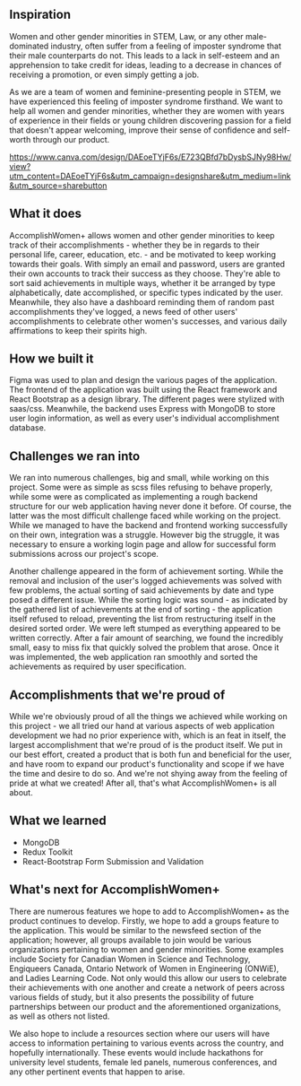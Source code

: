 ## Inspiration
Women and other gender minorities in STEM, Law, or any other male-dominated industry, often suffer from a feeling of imposter syndrome that their male counterparts do not. This leads to a lack in self-esteem and an apprehension to take credit for ideas, leading to a decrease in chances of receiving a promotion, or even simply getting a job.

As we are a team of women and feminine-presenting people in STEM, we have experienced this feeling of imposter syndrome firsthand. We want to help all women and gender minorities, whether they are women with years of experience in their fields or young children discovering passion for a field that doesn't appear welcoming, improve their sense of confidence and self-worth through our product.

https://www.canva.com/design/DAEoeTYjF6s/E723QBfd7bDysbSJNy98Hw/view?utm_content=DAEoeTYjF6s&utm_campaign=designshare&utm_medium=link&utm_source=sharebutton

## What it does
AccomplishWomen+ allows women and other gender minorities to keep track of their accomplishments - whether they be in regards to their personal life, career, education, etc. - and be motivated to keep working towards their goals. With simply an email and password, users are granted their own accounts to track their success as they choose. They're able to sort said achievements in multiple ways, whether it be arranged by type alphabetically, date accomplished, or specific types indicated by the user. Meanwhile, they also have a dashboard reminding them of random past accomplishments they've logged, a news feed of other users' accomplishments to celebrate other women's successes, and various daily affirmations to keep their spirits high.

## How we built it
Figma was used to plan and design the various pages of the application. The frontend of the application was built using the React framework and React Bootstrap as a design library. The different pages were stylized with saas/css. Meanwhile, the backend uses Express with MongoDB to store user login information, as well as every user's individual accomplishment database.

## Challenges we ran into
We ran into numerous challenges, big and small, while working on this project. Some were as simple as scss files refusing to behave properly, while some were as complicated as implementing a rough backend structure for our web application having never done it before. Of course, the latter was the most difficult challenge faced while working on the project. While we managed to have the backend and frontend working successfully on their own, integration was a struggle. However big the struggle, it was necessary to ensure a working login page and allow for successful form submissions across our project's scope.

Another challenge appeared in the form of achievement sorting. While the removal and inclusion of the user's logged achievements was solved with few problems, the actual sorting of said achievements by date and type posed a different issue. While the sorting logic was sound - as indicated by the gathered list of achievements at the end of sorting - the application itself refused to reload, preventing the list from restructuring itself in the desired sorted order. We were left stumped as everything appeared to be written correctly. After a fair amount of searching, we found the incredibly small, easy to miss fix that quickly solved the problem that arose. Once it was implemented, the web application ran smoothly and sorted the achievements as required by user specification. 

## Accomplishments that we're proud of
While we're obviously proud of all the things we achieved while working on this project - we all tried our hand at various aspects of web application development we had no prior experience with, which is an feat in itself, the largest accomplishment that we're proud of is the product itself. We put in our best effort, created a product that is both fun and beneficial for the user, and have room to expand our product's functionality and scope if we have the time and desire to do so. And we're not shying away from the feeling of pride at what we created! After all, that's what AccomplishWomen+ is all about.

## What we learned
- MongoDB
- Redux Toolkit
- React-Bootstrap Form Submission and Validation

## What's next for AccomplishWomen+
There are numerous features we hope to add to AccomplishWomen+ as the product continues to develop. Firstly, we hope to add a groups feature to the application. This would be similar to the newsfeed section of the application; however, all groups available to join would be various organizations pertaining to women and gender minorities. Some examples include Society for Canadian Women in Science and Technology, Engiqueers Canada, Ontario Network of Women in Engineering (ONWiE), and Ladies Learning Code. Not only would this allow our users to celebrate their achievements with one another and create a network of peers across various fields of study, but it also presents the possibility of future partnerships between our product and the aforementioned organizations, as well as others not listed.

We also hope to include a resources section where our users will have access to information pertaining to various events across the country, and hopefully internationally. These events would include hackathons for university level students, female led panels, numerous conferences, and any other pertinent events that happen to arise.
